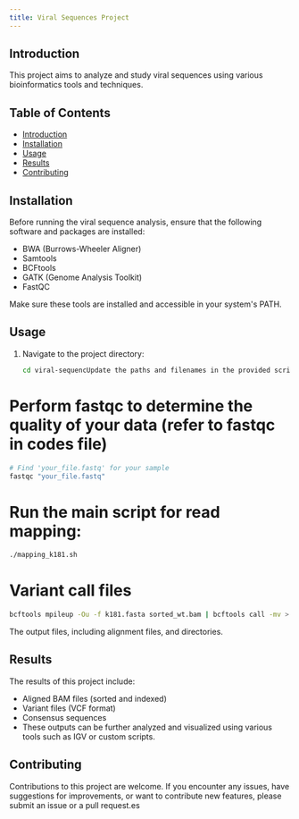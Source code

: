 ```yaml
---
title: Viral Sequences Project
---
```


## Introduction

This project aims to analyze and study viral sequences using various bioinformatics tools and techniques.

## Table of Contents

- [Introduction](#introduction)
- [Installation](#installation)
- [Usage](#usage)
- [Results](#results)
- [Contributing](#contributing)
  

## Installation

Before running the viral sequence analysis, ensure that the following software and packages are installed:

- BWA (Burrows-Wheeler Aligner)
- Samtools
- BCFtools
- GATK (Genome Analysis Toolkit)
- FastQC

Make sure these tools are installed and accessible in your system's PATH.

## Usage

1. Navigate to the project directory:

   ```bash
   cd viral-sequencUpdate the paths and filenames in the provided scripts according to your dataset and reference genomes.
   ```

 # Perform fastqc to determine the quality of your data (refer to fastqc in codes file)
 
  ```bash
# Find 'your_file.fastq' for your sample
fastqc "your_file.fastq"
```

# Run the main script for read mapping:

   ```bash
./mapping_k181.sh
```

# Variant call files
  ```bash
bcftools mpileup -Ou -f k181.fasta sorted_wt.bam | bcftools call -mv > wt_variants.vcf
```

The output files, including alignment files, and directories.

## Results
The results of this project include:

- Aligned BAM files (sorted and indexed)
- Variant files (VCF format)
- Consensus sequences
- These outputs can be further analyzed and visualized using various tools such as IGV or custom scripts.

## Contributing
Contributions to this project are welcome. If you encounter any issues, have suggestions for improvements, or want to contribute new features, please submit an issue or a pull request.es
